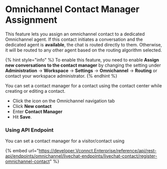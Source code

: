 # Omnichannel Contact Manager Assignment


​This feature lets you assign an omnichannel contact to a dedicated Omnichannel agent. If this contact initiates a conversation and the dedicated agent is **available**, the chat is routed directly to them. Otherwise, it will be routed to any other agent based on the routing algorithm selected.

{% hint style="info" %}
To enable this feature, you need to enable **Assign new conversations to the contact manager** by changing the setting under **Administration** -> **Workspace** -> **Settings** -> **Omnichannel** -> **Routing** or contact your workspace administrator.
{% endhint %}

You can set a contact manager for a contact using the contact center while creating or editing a contact.

* Click the  icon on the Omnichannel navigation tab
* Click **New contact**
* Enter **Contact Manager**
* Hit **Save**.

### Using API Endpoint

You can set a contact manager for a visitor/contact using

{% embed url="https://developer.Vconnct.Enterprise/reference/api/rest-api/endpoints/omnichannel/livechat-endpoints/livechat-contact/register-omnichannel-contact" %}
